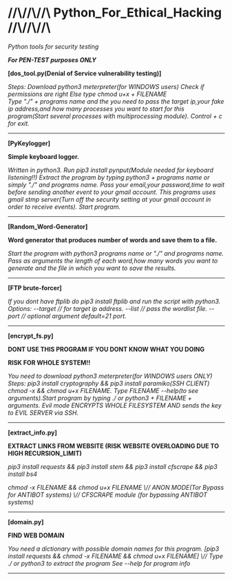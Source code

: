 

# //\\//\\//\\ Python_For_Ethical_Hacking //\\//\\//\\

*Python tools for security testing*

***For PEN-TEST purposes ONLY***

**[dos_tool.py(Denial of Service vulnerability testing)]**

*Steps:
  Download python3 meterpreter(for WINDOWS users)
  Check if permissions are right
  Else type chmod u+x + FILENAME   
  Type "./"  + programs name and the you need to pass the target ip,your fake ip address,and how many processes you want to start for this program(Start several        processes with multiprocessing module).
  Control + c for exit.*

_________________________________________________________________________________________________________________________________________________________________

**[PyKeylogger]**

**Simple keyboard logger.**

*Written in python3.
    Run pip3 install pynput(Module needed for keyboard listening!!)
    Extract the program by typing python3 + programs name or simply "./"  and programs name.
    Pass your email,your password,time to wait before sending another event to your gmail account.
    This programs uses gmail stmp server(Turn off the security setting at your gmail account in order to receive events).
    Start program.*
    
 _________________________________________________________________________________________________________________________________________________________________

**[Random_Word-Generator]**

**Word generator that produces number of words and save them to a file.**

  *Start the program with python3 programs name or "./" and programs name.
  Pass as arguments the length of each word,how many words you want to generate and the file in which you want to save the results.*
  
__________________________________________________________________________________________________________________________________________________________________

**[FTP brute-forcer]**

*If you dont have ftplib do pip3 install ftplib and run the script with python3.
  Options:
  --target // for target ip address.
  --list // pass the wordlist file.
  --port // optional argument default=21 port.*
  
__________________________________________________________________________________________________________________________________________________________________

**[encrypt_fs.py]**

**DONT USE THIS PROGRAM IF YOU DONT KNOW WHAT YOU DOING**

**RISK FOR WHOLE SYSTEM!!**

*You need to download python3 meterpreter(for WINDOWS users ONLY)
  Steps:
  pip3 install cryptography && pip3 install paramiko(SSH CLIENT) chmod -x && chmod u+x FILENAME.
  Type FILENAME --help(to see arguments).Start program by typing ./ or python3 + FILENAME + arguments.
  Evil mode ENCRYPTS WHOLE FILESYSTEM AND sends the key to EVIL SERVER via SSH*.
  
__________________________________________________________________________________________________________________________________________________________________
  
 **[extract_info.py]** 
 
 **EXTRACT LINKS FROM WEBSITE (RISK WEBSITE OVERLOADING DUE TO HIGH RECURSION_LIMIT)**
 
 *pip3 install requests && pip3 install stem && pip3 install cfscrape && pip3 install bs4*
 
 *chmod -x FILENAME && chmod u+x FILENAME  \\// ANON MODE(Tor Bypass for ANTIBOT systems) \\// CFSCRAPE module (for bypassing ANTIBOT systems)*
 
__________________________________________________________________________________________________________________________________________________________________

**[domain.py]**

**FIND WEB DOMAIN**

*You need a dictionary with possible domain names for this program. 
 [pip3 install requests && chmod -x FILENAME && chmod u+x FILENAME] \\// Type ./ or python3 to extract the program See --help for program info*
  
_________________________________________________________________________________________________________________________________________________________________





